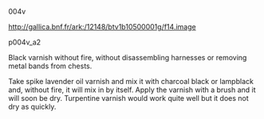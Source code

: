 004v 

http://gallica.bnf.fr/ark:/12148/btv1b10500001g/f14.image

p004v_a2

Black varnish without fire, without disassembling harnesses or removing metal bands from chests.

Take spike lavender oil varnish and mix it with charcoal black or lampblack and, without fire, it will mix in by itself. Apply the varnish with a brush and it will soon be dry. Turpentine varnish would work quite well but it does not dry as quickly.

 